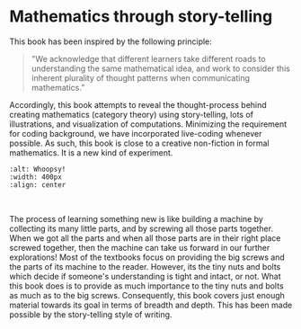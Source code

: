 # Mathematics through story-telling

This book has been inspired by the following principle:

> "We acknowledge that different learners take different roads to understanding the same mathematical idea, and work to consider this inherent plurality of thought patterns when communicating mathematics.”

Accordingly, this book attempts to reveal the thought-process behind creating mathematics (category theory) using story-telling, lots of illustrations, and visualization of computations. Minimizing the requirement for coding background, we have incorporated live-coding whenever possible. As such, this book is close to a creative non-fiction in formal mathematics. It is a new kind of experiment.

```{image} assets/Intro/machinery.png
:alt: Whoopsy!
:width: 400px
:align: center
```
</br>

The process of learning something new is like building a machine by collecting its many little parts, and by screwing all those parts together. When we got all the parts and when all those parts are in their right place screwed together, then the machine can take us forward in our further explorations! Most of the textbooks focus on providing the big screws and the parts of its machine to the reader. However, its the tiny nuts and bolts which decide if someone's understanding is tight and intact, or not. What this book does is to provide as much importance to the tiny nuts and bolts as much as to the big screws. Consequently, this book covers just enough material towards its goal in terms of breadth and depth. This has been made possible by the story-telling style of writing. 